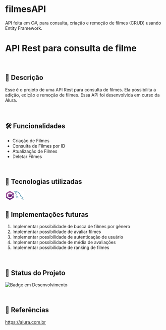 # filmesAPI
API feita em C#, para consulta, criação e remoção de filmes (CRUD) usando Entity Framework.

# API Rest para consulta de filme

<br/>

## 📖  Descrição

Esse é o projeto de uma API Rest para consulta de filmes. Ela possibilita a adição, edição e remoção de filmes.
Essa API foi desenvolvida em curso da Alura.

<br/>

## 🛠️ Funcionalidades

- Criação de Filmes
- Consulta de Filmes por ID
- Atualização de Filmes
- Deletar Filmes
<br/>

## 📡 Tecnologias utilizadas 
<div align="center"> 
<img align="left" alt="C#" height="30" width="30" src="https://raw.githubusercontent.com/devicons/devicon/master/icons/csharp/csharp-original.svg">
<img align="left" alt="MySQL" height="30" width="30" src="https://raw.githubusercontent.com/devicons/devicon/master/icons/mysql/mysql-original.svg">

</div>
<br/><br/>

## 🔮 Implementações futuras
1. Implementar possibilidade de busca de filmes por gênero
2. Implementar possibilidade de avaliar filmes
3. Implementar possibilidade de autenticação de usuário
4. Implementar possibilidade de média de avaliações
5. Implementar possibilidade de ranking de filmes

<br/>

## 🔎 Status do Projeto

![Badge em Desenvolvimento](https://img.shields.io/badge/Status-Em%20Desenvolvimento-green)

<br/>

## 📑 Referências

https://alura.com.br


